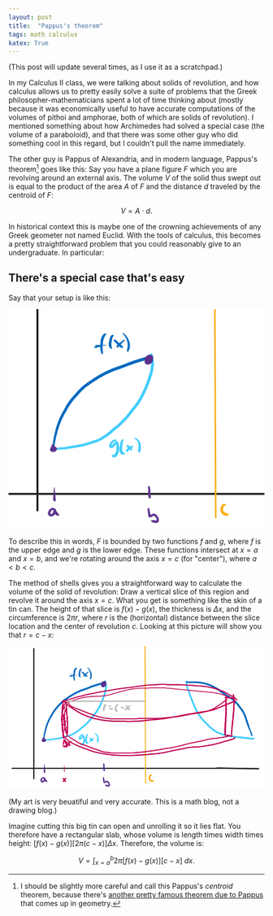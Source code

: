```yaml
---
layout: post
title:  "Pappus's theorem"
tags: math calculus 
katex: True
---
```


(This post will update several times, as I use it as a scratchpad.)

In my Calculus II class, we were talking about solids of revolution, and how calculus allows us to pretty easily solve a suite of problems that the Greek philosopher-mathematicians spent a lot of time thinking about (mostly because it was economically useful to have accurate computations of the volumes of pithoi and amphorae, both of which are solids of revolution). I mentioned something about how Archimedes had solved a special case (the volume of a paraboloid), and that there was some other guy who did something cool in this regard, but I couldn't pull the name immediately.

The other guy is Pappus of Alexandria, and in modern language, Pappus's theorem[^1] goes like this: Say you have a plane figure $F$ which you are revolving around an external axis. The volume $V$ of the solid thus swept out is equal to the product of the area $A$ of $F$ and the distance $d$ traveled by the centroid of $F$: 

$$V = A\cdot d.$$

In historical context this is maybe one of the crowning achievements of any Greek geometer not named Euclid. With the tools of calculus, this becomes a pretty straightforward problem that you could reasonably give to an undergraduate. In particular:

## There's a special case that's easy

Say that your setup is like this:

![A sketch of the region described in the paragraph below](/images/pappus-1.png)

 To describe this in words, $F$ is bounded by two functions $f$ and $g$, where $f$ is the upper edge and $g$ is the lower edge. These functions intersect at $x=a$ and $x=b$, and we're rotating around the axis $x=c$ (for "center"), where $a < b < c$.

The method of shells gives you a straightforward way to calculate the volume of the solid of revolution: Draw a vertical slice of this region and revolve it around the axis $x=c$. What you get is something like the skin of a tin can. The height of that slice is $f(x) -g(x)$, the thickness is $\Delta x$, and the circumference is $2\pi r$, where $r$ is the (horizontal) distance between the slice location and the center of revolution $c$. Looking at this picture will show you that $r = c-x$:

![A sketch of a vertical slice revolved around x=c](/images/pappus-2.png)

(My art is very beuatiful and very accurate. This is a math blog, not a drawing blog.)

Imagine cutting this big tin can open and unrolling it so it lies flat. You therefore have a rectangular slab, whose volume is length times width times height: $[f(x)-g(x)][2\pi(c-x)]\Delta x$. Therefore, the volume is:

$$V = \int_{x=a}^b 2\pi [f(x)-g(x)][c-x]\ dx.$$

[^1]: I should be slightly more careful and call this Pappus's *centroid* theorem, because there's [another pretty famous theorem due to Pappus](https://en.wikipedia.org/wiki/Pappus%27s_hexagon_theorem) that comes up in geometry.